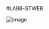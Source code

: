 
#LAB6-STWEB

![image](https://github.com/alee2602/LAB6-STWEB/assets/104535119/2ed482ad-140d-4850-bdb5-17bf884df560)
